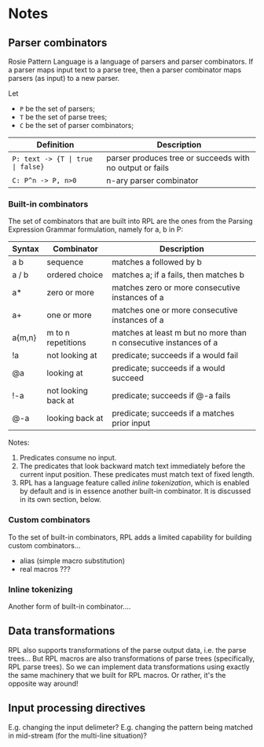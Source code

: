 <!--  -*- Mode: GFM; -*-                        -->
<!--                                            -->
<!-- types.md   Notes on Rosie Pattern Language -->
<!--                                            -->
<!-- (c) 2016, Jamie A. Jennings                -->



# Notes

## Parser combinators

Rosie Pattern Language is a language of parsers and parser combinators.  If a parser maps input text to a parse tree, then a parser combinator maps parsers (as input) to a new parser.

Let
* `P` be the set of parsers;
* `T` be the set of parse trees;
* `C` be the set of parser combinators;

| Definition                          | Description                                              |
|-------------------------------------|----------------------------------------------------------|
|  `P: text -> {T \| true \| false}`  | parser produces tree or succeeds with no output or fails |
|  `C: P^n -> P, n>0`                 | n-ary parser combinator                                  |


### Built-in combinators

The set of combinators that are built into RPL are the ones from the Parsing Expression Grammar formulation, namely for a, b in P:

Syntax   | Combinator          | Description
---------|---------------------|------------
a b      | sequence            | matches a followed by b
a / b    | ordered choice      | matches a; if a fails, then matches b
a*       | zero or more        | matches zero or more consecutive instances of a
a+       | one or more         | matches one or more consecutive instances of a
a{m,n}   | m to n repetitions  | matches at least m but no more than n consecutive instances of a
!a       | not looking at      | predicate; succeeds if a would fail
@a       | looking at          | predicate; succeeds if a would succeed
!-a      | not looking back at | predicate; succeeds if @-a fails
@-a      | looking back at     | predicate; succeeds if a matches prior input

Notes:
1. Predicates consume no input.
2. The predicates that look backward match text immediately before the current
input position.  These predicates must match text of fixed length.
3. RPL has a language feature called _inline tokenization_, which is enabled by default and is in essence another built-in combinator.  It is discussed in its own section, below.


### Custom combinators

To the set of built-in combinators, RPL adds a limited capability for building custom combinators...
* alias (simple macro substitution)
* real macros ???


### Inline tokenizing

Another form of built-in combinator....


## Data transformations

RPL also supports transformations of the parse output data, i.e. the parse trees...
But RPL macros are also transformations of parse trees (specifically, RPL parse trees).  So we can implement data transformations using exactly the same machinery that we built for RPL macros.  Or rather, it's the opposite way around!


## Input processing directives

E.g. changing the input delimeter?
E.g. changing the pattern being matched in mid-stream (for the multi-line situation)?

